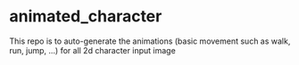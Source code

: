 # animated_character
This repo is to auto-generate the animations (basic movement such as walk, run, jump, ...) for all 2d character input image
